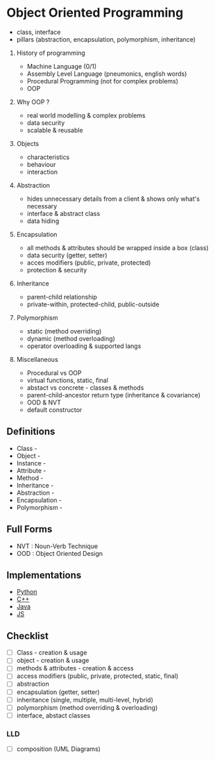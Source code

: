 # Object Oriented Programming

- class, interface
- pillars (abstraction, encapsulation, polymorphism, inheritance)

1. History of programming
   - Machine Language (0/1)
   - Assembly Level Language (pneumonics, english words)
   - Procedural Programming (not for complex problems)
   - OOP

2. Why OOP ?
   - real world modelling & complex problems
   - data security
   - scalable & reusable

3. Objects
   - characteristics
   - behaviour
   - interaction

4. Abstraction
   - hides unnecessary details from a client & shows only what's necessary
   - interface & abstract class
   - data hiding
  
5. Encapsulation
   - all methods & attributes should be wrapped inside a box (class)
   - data security (getter, setter)
   - acces modifiers (public, private, protected)
   - protection & security

6. Inheritance
   - parent-child relationship
   - private-within, protected-child, public-outside

7. Polymorphism
   - static (method overriding)
   - dynamic (method overloading)
   - operator overloading & supported langs

8. Miscellaneous
   - Procedural vs OOP
   - virtual functions, static, final
   - abstact vs concrete - classes & methods
   - parent-child-ancestor return type (inheritance & covariance)
   - OOD & NVT
   - default constructor

## Definitions

- Class -
- Object -
- Instance -
- Attribute -
- Method -
- Inheritance -
- Abstraction -
- Encapsulation -
- Polymorphism -

## Full Forms

- NVT : Noun-Verb Technique
- OOD : Object Oriented Design

## Implementations

- [Python]()
- [C++]()
- [Java]()
- [JS]()

## Checklist

- [ ] Class - creation & usage
- [ ] object - creation & usage
- [ ] methods & attributes - creation & access
- [ ] access modifiers (public, private, protected, static, final)
- [ ] abstraction
- [ ] encapsulation (getter, setter)
- [ ] inheritance (single, multiple, multi-level, hybrid)
- [ ] polymorphism (method overriding & overloading)
- [ ] interface, abstact classes

### LLD

- [ ] composition (UML Diagrams)

